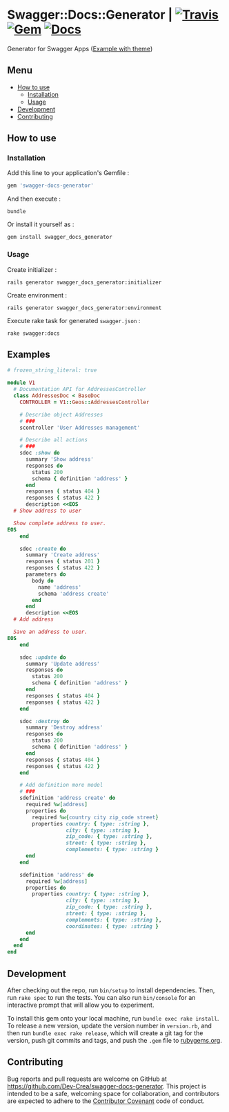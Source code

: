 # Swagger::Docs::Generator | [![Travis][1]][2] [![Gem][21]][22] [![Docs][11]][12]

Generator for Swagger Apps ([Example with theme](https://github.com/Dev-Crea/swagger-ui))

## Menu

* [How to use](#how-to-use)
  * [Installation](#installation)
  * [Usage](#usage)
* [Development](#development)
* [Contributing](#contributing)

## How to use

### Installation

Add this line to your application's Gemfile :

```ruby
gem 'swagger-docs-generator'
```

And then execute :

```linux
bundle
```

Or install it yourself as :

```linux
gem install swagger_docs_generator
```

### Usage

Create initializer :

```linux
rails generator swagger_docs_generator:initializer
```

Create environment :

```linux
rails generator swagger_docs_generator:environment
```

Execute rake task for generated `swagger.json` :

```linux
rake swagger:docs
```


## Examples

```ruby
# frozen_string_literal: true

module V1
  # Documentation API for AddressesController
  class AddressesDoc < BaseDoc
    CONTROLLER = V1::Geos::AddressesController

    # Describe object Addresses
    # ###
    scontroller 'User Addresses management'

    # Describe all actions
    # ###
    sdoc :show do
      summary 'Show address'
      responses do
        status 200
        schema { definition 'address' }
      end
      responses { status 404 }
      responses { status 422 }
      description <<EOS
  # Show address to user

  Show complete address to user.
EOS
    end

    sdoc :create do
      summary 'Create address'
      responses { status 201 }
      responses { status 422 }
      parameters do
        body do
          name 'address'
          schema 'address create'
        end
      end
      description <<EOS
  # Add address

  Save an address to user.
EOS
    end

    sdoc :update do
      summary 'Update address'
      responses do
        status 200
        schema { definition 'address' }
      end
      responses { status 404 }
      responses { status 422 }
    end

    sdoc :destroy do
      summary 'Destroy address'
      responses do
        status 200
        schema { definition 'address' }
      end
      responses { status 404 }
      responses { status 422 }
    end

    # Add definition more model
    # ###
    sdefinition 'address create' do
      required %w[address]
      properties do
        required %w{country city zip_code street}
        properties country: { type: :string },
                   city: { type: :string },
                   zip_code: { type: :string },
                   street: { type: :string },
                   complements: { type: :string }
      end
    end

    sdefinition 'address' do
      required %w[address]
      properties do
        properties country: { type: :string },
                   city: { type: :string },
                   zip_code: { type: :string },
                   street: { type: :string },
                   complements: { type: :string },
                   coordinates: { type: :string }
      end
    end
  end
end
```

## Development

After checking out the repo, run `bin/setup` to install dependencies. Then,
run `rake spec` to run the tests. You can also run `bin/console` for an
interactive prompt that will allow you to experiment.

To install this gem onto your local machine, run `bundle exec rake install`.
To release a new version, update the version number in `version.rb`, and then
run `bundle exec rake release`, which will create a git tag for the version,
push git commits and tags, and push the `.gem` file to
[rubygems.org](https://rubygems.org).

## Contributing

Bug reports and pull requests are welcome on GitHub at
<https://github.com/Dev-Crea/swagger-docs-generator>. This project is intended to
be a safe, welcoming space for collaboration, and contributors are expected to
adhere to the [Contributor Covenant](http://contributor-covenant.org)
code of conduct.

[1]: https://travis-ci.org/Dev-Crea/swagger-docs-generator.svg?branch=master
[2]: https://travis-ci.org/Dev-Crea/swagger-docs-generator

[11]: https://badge.fury.io/rb/swagger_docs_generator.svg
[12]: https://badge.fury.io/rb/swagger_docs_generator

[21]: https://inch-ci.org/github/Dev-Crea/swagger-docs-generator.svg
[22]: https://inch-ci.org/github/Dev-Crea/swagger-docs-generator
